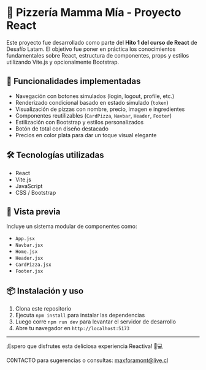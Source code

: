 # 🍕 Pizzería Mamma Mía - Proyecto React

Este proyecto fue desarrollado como parte del **Hito 1 del curso de React** de Desafío Latam. El objetivo fue poner en práctica los conocimientos fundamentales sobre React, estructura de componentes, props y estilos utilizando Vite.js y opcionalmente Bootstrap.

## 🚀 Funcionalidades implementadas

- Navegación con botones simulados (login, logout, profile, etc.)
- Renderizado condicional basado en estado simulado (`token`)
- Visualización de pizzas con nombre, precio, imagen e ingredientes
- Componentes reutilizables (`CardPizza`, `Navbar`, `Header`, `Footer`)
- Estilización con Bootstrap y estilos personalizados
- Botón de total con diseño destacado
- Precios en color plata para dar un toque visual elegante

## 🛠️ Tecnologías utilizadas

- React
- Vite.js
- JavaScript
- CSS / Bootstrap

## 📸 Vista previa

Incluye un sistema modular de componentes como:

- `App.jsx`
- `Navbar.jsx`
- `Home.jsx`
- `Header.jsx`
- `CardPizza.jsx`
- `Footer.jsx`

## 📦 Instalación y uso

1. Clona este repositorio
2. Ejecuta `npm install` para instalar las dependencias
3. Luego corre `npm run dev` para levantar el servidor de desarrollo
4. Abre tu navegador en `http://localhost:5173`

---

¡Espero que disfrutes esta deliciosa experiencia Reactiva! 🍕💻


C0NTACTO para sugerencias o consultas:
maxforamont@live.cl
